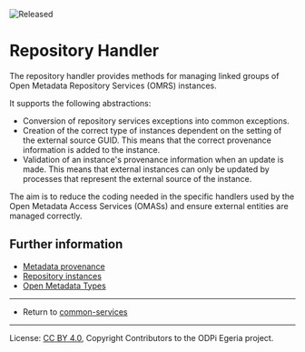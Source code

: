 <!-- SPDX-License-Identifier: CC-BY-4.0 -->
<!-- Copyright Contributors to the ODPi Egeria project. -->

![Released](../../../open-metadata-publication/website/images/egeria-content-status-released.png#pagewidth)

# Repository Handler

The repository handler provides methods for managing linked groups
of Open Metadata Repository Services (OMRS) instances.

It supports the following abstractions:
* Conversion of repository services exceptions into common exceptions.
* Creation of the correct type of instances dependent on the setting of the external source GUID.  This means that
  the correct provenance information is added to the instance.
* Validation of an instance's provenance information when an update is made.  This means that external instances
        can only be updated by processes that represent the external source of the instance.

The aim is to reduce the coding needed in the specific handlers used by the Open Metadata Access Services (OMASs) and ensure
external entities are managed correctly.

## Further information
* [Metadata provenance](../../../open-metadata-publication/website/metadata-provenance)
* [Repository instances](../../repository-services/docs/metadata-meta-model.md)
* [Open Metadata Types](../../../open-metadata-publication/website/open-metadata-types)

----
* Return to [common-services](..)

----
License: [CC BY 4.0](https://creativecommons.org/licenses/by/4.0/),
Copyright Contributors to the ODPi Egeria project.